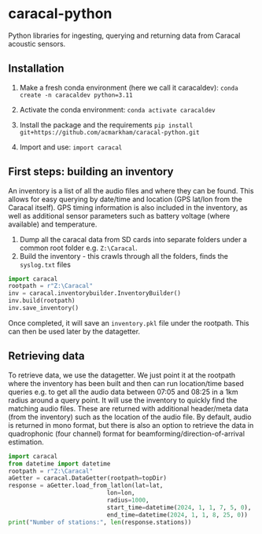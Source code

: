 # caracal-python

Python libraries for ingesting, querying and returning data from Caracal acoustic sensors.

## Installation

1. Make a fresh conda environment (here we call it caracaldev):
`conda create -n caracaldev python=3.11`

2. Activate the conda environment:
`conda activate caracaldev`

3. Install the package and the requirements
`pip install git+https://github.com/acmarkham/caracal-python.git`

4. Import and use:
`import caracal`

## First steps: building an inventory

An inventory is a list of all the audio files and where they can be found. This allows for easy querying by date/time and location (GPS lat/lon from the Caracal itself). GPS timing information is also included in the inventory, as well as additional sensor parameters such as battery voltage (where available) and temperature.

1. Dump all the caracal data from SD cards into separate folders under a common root folder e.g. `Z:\Caracal`. 
2. Build the inventory - this crawls through all the folders, finds the `syslog.txt` files
```python
import caracal
rootpath = r"Z:\Caracal"
inv = caracal.inventorybuilder.InventoryBuilder()
inv.build(rootpath)
inv.save_inventory()
```
Once completed, it will save an `inventory.pkl` file under the rootpath. This can then be used later by the datagetter.

## Retrieving data

To retrieve data, we use the datagetter. We just point it at the rootpath where the inventory has been built and then can run location/time based queries e.g. to get all the audio data between 07:05 and 08:25 in a 1km radius around a query point. It will use the inventory to quickly find the matching audio files. These are returned with additional header/meta data (from the inventory) such as the location of the audio file. By default, audio is returned in mono format, but there is also an option to retrieve the data in quadrophonic (four channel) format for beamforming/direction-of-arrival estimation.

```python
import caracal
from datetime import datetime
rootpath = r"Z:\Caracal"
aGetter = caracal.DataGetter(rootpath=topDir)
response = aGetter.load_from_latlon(lat=lat,
                            lon=lon,
                            radius=1000,
                            start_time=datetime(2024, 1, 1, 7, 5, 0),
                            end_time=datetime(2024, 1, 1, 8, 25, 0))
print("Number of stations:", len(response.stations))
```



